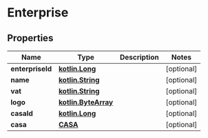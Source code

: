 # Enterprise

## Properties
Name | Type | Description | Notes
------------ | ------------- | ------------- | -------------
**enterpriseId** | [**kotlin.Long**](.md) |  |  [optional]
**name** | [**kotlin.String**](.md) |  |  [optional]
**vat** | [**kotlin.String**](.md) |  |  [optional]
**logo** | [**kotlin.ByteArray**](.md) |  |  [optional]
**casaId** | [**kotlin.Long**](.md) |  |  [optional]
**casa** | [**CASA**](CASA.md) |  |  [optional]
